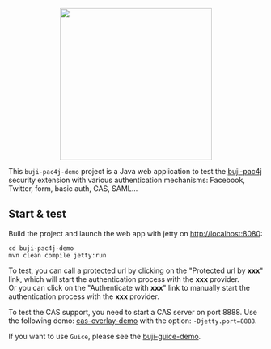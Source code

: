 <p align="center">
  <img src="https://pac4j.github.io/pac4j/img/logo-shiro.png" width="300" />
</p>

This `buji-pac4j-demo` project is a Java web application to test the [buji-pac4j](https://github.com/bujiio/buji-pac4j) security extension with various authentication mechanisms: Facebook, Twitter, form, basic auth, CAS, SAML...

## Start & test

Build the project and launch the web app with jetty on [http://localhost:8080](http://localhost:8080):

    cd buji-pac4j-demo
    mvn clean compile jetty:run

To test, you can call a protected url by clicking on the "Protected url by **xxx**" link, which will start the authentication process with the **xxx** provider.  
Or you can click on the "Authenticate with **xxx**" link to manually start the authentication process with the **xxx** provider.

To test the CAS support, you need to start a CAS server on port 8888. Use the following demo: [cas-overlay-demo](https://github.com/leleuj/cas-overlay-demo) with the option: `-Djetty.port=8888`.

If you want to use `Guice`, please see the [buji-guice-demo](https://github.com/vonZeppelin/buji-guice-demo).
